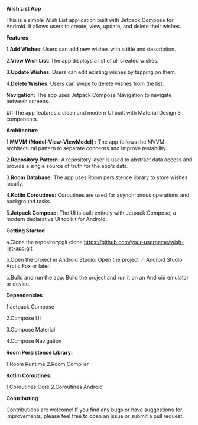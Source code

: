 **Wish List App**

This is a simple Wish List application built with Jetpack Compose for Android. It allows users to create, view, update, and delete their wishes.


**Features**

1.**Add Wishes**: Users can add new wishes with a title and description.

2.**View Wish List**: The app displays a list of all created wishes.

3.**Update Wishes**: Users can edit existing wishes by tapping on them.

4.**Delete Wishes**: Users can swipe to delete wishes from the list.



**Navigation:** The app uses Jetpack Compose Navigation to navigate between screens.



**UI:** The app features a clean and modern UI built with Material Design 3 components.



**Architecture**

1.**MVVM (Model-View-ViewModel) :**  The app follows the MVVM architectural pattern to separate concerns and improve testability.

2.**Repository Pattern:** A repository layer is used to abstract data access and provide a single source of truth for the app's data.

3.**Room Database:** The app uses Room persistence library to store wishes locally.

4.**Kotlin Coroutines:** Coroutines are used for asynchronous operations and background tasks.

5.**Jetpack Compose:** The UI is built entirely with Jetpack Compose, a modern declarative UI toolkit for Android.

**Getting Started**

a.Clone the repository:git clone https://github.com/your-username/wish-list-app.git

b.Open the project in Android Studio: Open the project in Android Studio Arctic Fox or later.

c.Build and run the app: Build the project and run it on an Android emulator or device.


**Dependencies**

1.Jetpack Compose

2.Compose UI

3.Compose Material 

4.Compose Navigation


**Room Persistence Library:**

1.Room Runtime
2.Room Compiler

**Kotlin Coroutines:**

1.Coroutines Core
2.Coroutines Android


**Contributing**

Contributions are welcome! If you find any bugs or have suggestions for improvements, please feel free to open an issue or submit a pull request.
